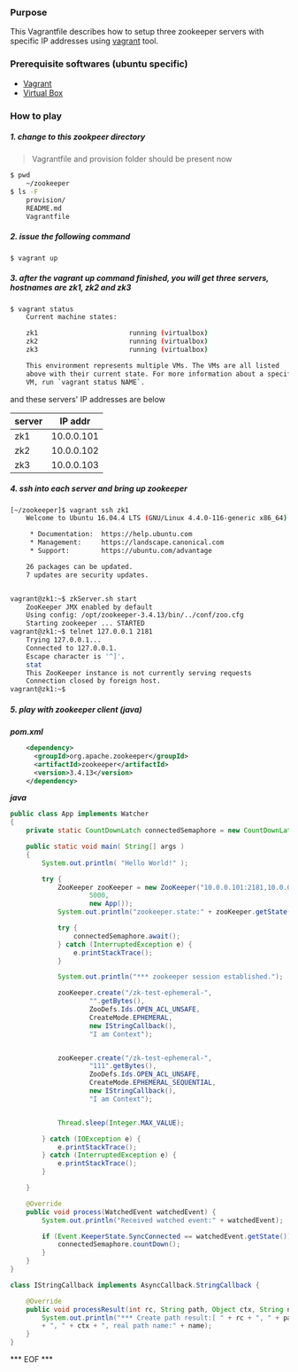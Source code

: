 ### Purpose
This Vagrantfile describes how to setup three zookeeper servers with specific IP addresses using [vagrant](https://www.vagrantup.com/) tool.

### Prerequisite softwares (ubuntu specific)
- [Vagrant](https://www.vagrantup.com/)
- [Virtual Box](https://www.virtualbox.org/)

### How to play

##### 1. change to this zookpeer directory

> Vagrantfile and provision folder should be present now

```sh
$ pwd
	~/zookeeper
$ ls -F
	provision/
	README.md
	Vagrantfile
```

##### 2. issue the following command

```sh
$ vagrant up
```

##### 3. after the **vagrant up** command finished, you will get three servers, hostnames are **zk1**, **zk2** and **zk3**

```sh
$ vagrant status
	Current machine states:

	zk1                       running (virtualbox)
	zk2                       running (virtualbox)
	zk3                       running (virtualbox)

	This environment represents multiple VMs. The VMs are all listed
	above with their current state. For more information about a specific
	VM, run `vagrant status NAME`.
```
and these servers' IP addresses are below

| server | IP addr |
|--------|---------|
|zk1|10.0.0.101| 
|zk2|10.0.0.102| 
|zk3|10.0.0.103| 

##### 4. ssh into each server and bring up zookeeper

```sh
[~/zookeeper]$ vagrant ssh zk1
	Welcome to Ubuntu 16.04.4 LTS (GNU/Linux 4.4.0-116-generic x86_64)

	 * Documentation:  https://help.ubuntu.com
	 * Management:     https://landscape.canonical.com
	 * Support:        https://ubuntu.com/advantage

	26 packages can be updated.
	7 updates are security updates.


vagrant@zk1:~$ zkServer.sh start
	ZooKeeper JMX enabled by default
	Using config: /opt/zookeeper-3.4.13/bin/../conf/zoo.cfg
	Starting zookeeper ... STARTED
vagrant@zk1:~$ telnet 127.0.0.1 2181
	Trying 127.0.0.1...
	Connected to 127.0.0.1.
	Escape character is '^]'.
	stat
	This ZooKeeper instance is not currently serving requests
	Connection closed by foreign host.
vagrant@zk1:~$

```

##### 5. play with zookeeper client (java)

***pom.xml***

```xml
	<dependency>
      <groupId>org.apache.zookeeper</groupId>
      <artifactId>zookeeper</artifactId>
      <version>3.4.13</version>
    </dependency>
```
***java***

```java
public class App implements Watcher
{
    private static CountDownLatch connectedSemaphore = new CountDownLatch(1);

    public static void main( String[] args )
    {
        System.out.println( "Hello World!" );

        try {
            ZooKeeper zooKeeper = new ZooKeeper("10.0.0.101:2181,10.0.0.102:2181,10.0.0.103:2181",
                    5000,
                    new App());
            System.out.println("zookeeper.state:" + zooKeeper.getState());

            try {
                connectedSemaphore.await();
            } catch (InterruptedException e) {
                e.printStackTrace();
            }

            System.out.println("*** zookeeper session established.");

            zooKeeper.create("/zk-test-ephemeral-",
                    "".getBytes(),
                    ZooDefs.Ids.OPEN_ACL_UNSAFE,
                    CreateMode.EPHEMERAL,
                    new IStringCallback(),
                    "I am Context");


            zooKeeper.create("/zk-test-ephemeral-",
                    "111".getBytes(),
                    ZooDefs.Ids.OPEN_ACL_UNSAFE,
                    CreateMode.EPHEMERAL_SEQUENTIAL,
                    new IStringCallback(),
                    "I am Context");


            Thread.sleep(Integer.MAX_VALUE);

        } catch (IOException e) {
            e.printStackTrace();
        } catch (InterruptedException e) {
            e.printStackTrace();
        }

    }

    @Override
    public void process(WatchedEvent watchedEvent) {
        System.out.println("Received watched event:" + watchedEvent);

        if (Event.KeeperState.SyncConnected == watchedEvent.getState()) {
            connectedSemaphore.countDown();
        }
    }
}

class IStringCallback implements AsyncCallback.StringCallback {

    @Override
    public void processResult(int rc, String path, Object ctx, String name) {
        System.out.println("*** Create path result:[ " + rc + ", " + path + ", "
        + ", " + ctx + ", real path name:" + name);
    }
}

```

*** EOF ***